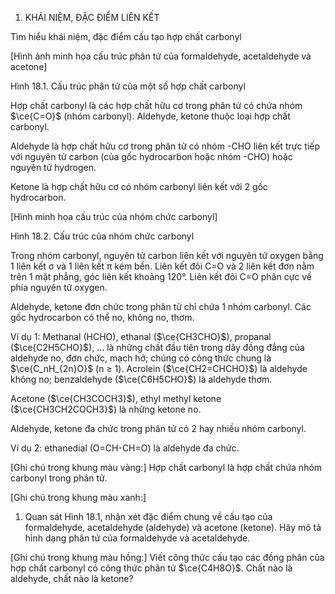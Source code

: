 1. KHÁI NIỆM, ĐẶC ĐIỂM LIÊN KẾT

Tìm hiểu khái niệm, đặc điểm cấu tạo hợp chất carbonyl

[Hình ảnh minh họa cấu trúc phân tử của formaldehyde, acetaldehyde và acetone]

Hình 18.1. Cấu trúc phân tử của một số hợp chất carbonyl

Hợp chất carbonyl là các hợp chất hữu cơ trong phân tử có chứa nhóm $\ce{C=O}$ (nhóm carbonyl). Aldehyde, ketone thuộc loại hợp chất carbonyl.

Aldehyde là hợp chất hữu cơ trong phân tử có nhóm -CHO liên kết trực tiếp với nguyên tử carbon (của gốc hydrocarbon hoặc nhóm -CHO) hoặc nguyên tử hydrogen.

Ketone là hợp chất hữu cơ có nhóm carbonyl liên kết với 2 gốc hydrocarbon.

[Hình minh họa cấu trúc của nhóm chức carbonyl]

Hình 18.2. Cấu trúc của nhóm chức carbonyl

Trong nhóm carbonyl, nguyên tử carbon liên kết với nguyên tử oxygen bằng 1 liên kết σ và 1 liên kết π kém bền. Liên kết đôi C=O và 2 liên kết đơn nằm trên 1 mặt phẳng, góc liên kết khoảng 120°. Liên kết đôi C=O phân cực về phía nguyên tử oxygen.

Aldehyde, ketone đơn chức trong phân tử chỉ chứa 1 nhóm carbonyl. Các gốc hydrocarbon có thể no, không no, thơm.

Ví dụ 1: Methanal (HCHO), ethanal ($\ce{CH3CHO}$), propanal ($\ce{C2H5CHO}$), ... là những chất đầu tiên trong dãy đồng đẳng của aldehyde no, đơn chức, mạch hở; chúng có công thức chung là $\ce{C_nH_{2n}O}$ (n ≥ 1). Acrolein ($\ce{CH2=CHCHO}$) là aldehyde không no; benzaldehyde ($\ce{C6H5CHO}$) là aldehyde thơm.

Acetone ($\ce{CH3COCH3}$), ethyl methyl ketone ($\ce{CH3CH2COCH3}$) là những ketone no.

Aldehyde, ketone đa chức trong phân tử có 2 hay nhiều nhóm carbonyl.

Ví dụ 2: ethanedial (O=CH-CH=O) là aldehyde đa chức.

[Ghi chú trong khung màu vàng:]
Hợp chất carbonyl là hợp chất chứa nhóm carbonyl trong phân tử.

[Ghi chú trong khung màu xanh:]
1. Quan sát Hình 18.1, nhận xét đặc điểm chung về cấu tạo của formaldehyde, acetaldehyde (aldehyde) và acetone (ketone). Hãy mô tả hình dạng phân tử của formaldehyde và acetaldehyde.

[Ghi chú trong khung màu hồng:]
Viết công thức cấu tạo các đồng phân của hợp chất carbonyl có công thức phân tử $\ce{C4H8O}$. Chất nào là aldehyde, chất nào là ketone?